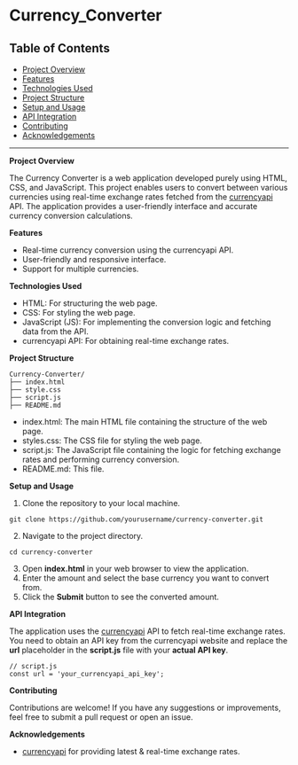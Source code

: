 # Currency_Converter

## Table of Contents

- [Project Overview](#project-overview)
- [Features](#features)
- [Technologies Used](#technologies-used)
- [Project Structure](#project-structure)
- [Setup and Usage](#setup-and-usage)
- [API Integration](#api-integration)
- [Contributing](#contributing)
- [Acknowledgements](#acknowledgements)

---


**Project Overview**

The Currency Converter is a web application developed purely using HTML, CSS, and JavaScript. This project enables users to convert between various currencies using real-time exchange rates fetched from the [currencyapi](https://currencyapi.com/) API. The application provides a user-friendly interface and accurate currency conversion calculations.

**Features**

- Real-time currency conversion using the currencyapi API.
- User-friendly and responsive interface.
- Support for multiple currencies.

**Technologies Used**

- HTML: For structuring the web page.
- CSS: For styling the web page.
- JavaScript (JS): For implementing the conversion logic and fetching data from the API.
- currencyapi API: For obtaining real-time exchange rates.

**Project Structure**


```
Currency-Converter/
├── index.html
├── style.css
├── script.js
├── README.md

```

- index.html: The main HTML file containing the structure of the web page.
- styles.css: The CSS file for styling the web page.
- script.js: The JavaScript file containing the logic for fetching exchange rates and performing currency conversion.
- README.md: This file.

**Setup and Usage**

1. Clone the repository to your local machine.
```
git clone https://github.com/yourusername/currency-converter.git
```
2. Navigate to the project directory.
```
cd currency-converter
```
3. Open **index.html** in your web browser to view the application.
4. Enter the amount and select the base currency you want to convert from.
5. Click the **Submit** button to see the converted amount.

**API Integration**

The application uses the [currencyapi](https://currencyapi.com/) API to fetch real-time exchange rates. You need to obtain an API key from the currencyapi website and replace the **url** placeholder in the **script.js** file with your **actual API key**.

```
// script.js
const url = 'your_currencyapi_api_key';
```
**Contributing**

Contributions are welcome! If you have any suggestions or improvements, feel free to submit a pull request or open an issue.

**Acknowledgements**
- [currencyapi](https://currencyapi.com/) for providing latest & real-time exchange rates.
